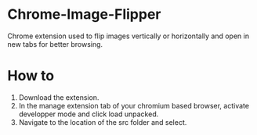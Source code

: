# Chrome-Image-Flipper

Chrome extension used to flip images vertically or horizontally and open in new tabs for better browsing.

# How to

1. Download the extension.
2. In the manage extension tab of your chromium based browser, activate developper mode and click load unpacked.
3. Navigate to the location of the src folder and select.
